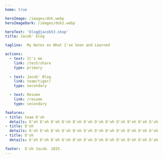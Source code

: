 ```yaml
---
home: true

heroImage: /images/doh.webp
heroImageDark: /images/doh2.webp

heroText: 'blog@jacob53.shop'
title: Jacob' blog

tagline:  My Notes on What I've Seen and Learned

actions:
  - text: It's me 
    link: /tech/share
    type: primary
  
  - text: Jacob' Blog
    link: team/tiger/
    type: secondary

  - text: Resume
    link: /resume
    type: secondary

features:
- title: team D'oh
  details: D'oh D'oh D'oh D'oh D'oh D'oh D'oh D'oh D'oh D'oh D'oh D'oh D'oh D'oh D'oh D'oh D'oh D'oh
- title: D'oh 
  details: D'oh D'oh D'oh D'oh D'oh D'oh D'oh D'oh D'oh D'oh D'oh D'oh D'oh D'oh D'oh D'oh D'oh D'oh D'oh D'oh D'oh D'oh D'oh D'oh D'oh D'oh D'oh D'oh D'oh D'oh D'oh D'oh D'oh D'oh D'oh D'oh D'oh D'oh D'oh D'oh D'oh D'oh D'oh D'oh 
- title: D'oh 
  details: D'oh D'oh D'oh D'oh D'oh D'oh D'oh D'oh D'oh D'oh D'oh D'oh D'oh D'oh D'oh D'oh D'oh D'oh D'oh D'oh D'oh D'oh D'oh D'oh D'oh D'oh D'oh D'oh D'oh D'oh D'oh D'oh D'oh D'oh D'oh D'oh D'oh D'oh D'oh D'oh D'oh D'oh D'oh D'oh 

footer:  D'oh Jacob. 2025.
---
```

